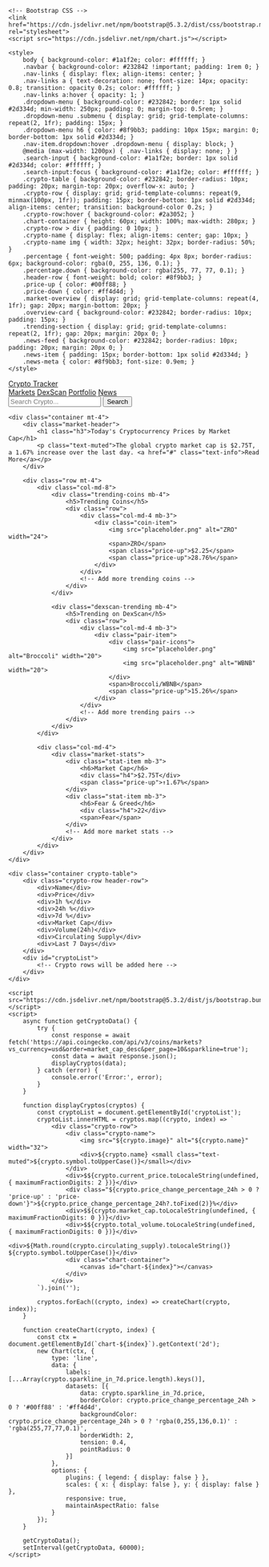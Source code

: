 <!DOCTYPE html>
<html lang="tr">
<head>
    <meta charset="UTF-8">
    <meta name="viewport" content="width=device-width, initial-scale=1.0">
    <title>Kripto Para Takip</title>
    <meta name="description" content="Kripto para fiyatları, grafikleri ve piyasa değerleri">
    
    <!-- Bootstrap CSS -->
    <link href="https://cdn.jsdelivr.net/npm/bootstrap@5.3.2/dist/css/bootstrap.min.css" rel="stylesheet">
    <script src="https://cdn.jsdelivr.net/npm/chart.js"></script>
    
    <style>
        body { background-color: #1a1f2e; color: #ffffff; }
        .navbar { background-color: #232842 !important; padding: 1rem 0; }
        .nav-links { display: flex; align-items: center; }
        .nav-links a { text-decoration: none; font-size: 14px; opacity: 0.8; transition: opacity 0.2s; color: #ffffff; }
        .nav-links a:hover { opacity: 1; }
        .dropdown-menu { background-color: #232842; border: 1px solid #2d334d; min-width: 250px; padding: 0; margin-top: 0.5rem; }
        .dropdown-menu .submenu { display: grid; grid-template-columns: repeat(2, 1fr); padding: 15px; }
        .dropdown-menu h6 { color: #8f9bb3; padding: 10px 15px; margin: 0; border-bottom: 1px solid #2d334d; }
        .nav-item.dropdown:hover .dropdown-menu { display: block; }
        @media (max-width: 1200px) { .nav-links { display: none; } }
        .search-input { background-color: #1a1f2e; border: 1px solid #2d334d; color: #ffffff; }
        .search-input:focus { background-color: #1a1f2e; color: #ffffff; }
        .crypto-table { background-color: #232842; border-radius: 10px; padding: 20px; margin-top: 20px; overflow-x: auto; }
        .crypto-row { display: grid; grid-template-columns: repeat(9, minmax(100px, 1fr)); padding: 15px; border-bottom: 1px solid #2d334d; align-items: center; transition: background-color 0.2s; }
        .crypto-row:hover { background-color: #2a3052; }
        .chart-container { height: 60px; width: 100%; max-width: 280px; }
        .crypto-row > div { padding: 0 10px; }
        .crypto-name { display: flex; align-items: center; gap: 10px; }
        .crypto-name img { width: 32px; height: 32px; border-radius: 50%; }
        .percentage { font-weight: 500; padding: 4px 8px; border-radius: 6px; background-color: rgba(0, 255, 136, 0.1); }
        .percentage.down { background-color: rgba(255, 77, 77, 0.1); }
        .header-row { font-weight: bold; color: #8f9bb3; }
        .price-up { color: #00ff88; }
        .price-down { color: #ff4d4d; }
        .market-overview { display: grid; grid-template-columns: repeat(4, 1fr); gap: 20px; margin-bottom: 20px; }
        .overview-card { background-color: #232842; border-radius: 10px; padding: 15px; }
        .trending-section { display: grid; grid-template-columns: repeat(2, 1fr); gap: 20px; margin: 20px 0; }
        .news-feed { background-color: #232842; border-radius: 10px; padding: 20px; margin: 20px 0; }
        .news-item { padding: 15px; border-bottom: 1px solid #2d334d; }
        .news-meta { color: #8f9bb3; font-size: 0.9em; }
    </style>
</head>
<body>
    <nav class="navbar navbar-dark">
        <div class="container">
            <div class="d-flex align-items-center">
                <a class="navbar-brand" href="#">Crypto Tracker</a>
                <div class="nav-links ms-4">
                    <a href="#" class="text-light me-3">Markets</a>
                    <a href="#" class="text-light me-3">DexScan</a>
                    <a href="#" class="text-light me-3">Portfolio</a>
                    <a href="#" class="text-light me-3">News</a>
                </div>
            </div>
            <form class="d-flex">
                <input class="form-control search-input me-2" type="search" placeholder="Search Crypto...">
                <button class="btn btn-outline-light" type="submit">Search</button>
            </form>
        </div>
    </nav>

    <div class="container mt-4">
        <div class="market-header">
            <h1 class="h3">Today's Cryptocurrency Prices by Market Cap</h1>
            <p class="text-muted">The global crypto market cap is $2.75T, a 1.67% increase over the last day. <a href="#" class="text-info">Read More</a></p>
        </div>

        <div class="row mt-4">
            <div class="col-md-8">
                <div class="trending-coins mb-4">
                    <h5>Trending Coins</h5>
                    <div class="row">
                        <div class="col-md-4 mb-3">
                            <div class="coin-item">
                                <img src="placeholder.png" alt="ZRO" width="24">
                                <span>ZRO</span>
                                <span class="price-up">$2.25</span>
                                <span class="price-up">28.76%</span>
                            </div>
                        </div>
                        <!-- Add more trending coins -->
                    </div>
                </div>

                <div class="dexscan-trending mb-4">
                    <h5>Trending on DexScan</h5>
                    <div class="row">
                        <div class="col-md-4 mb-3">
                            <div class="pair-item">
                                <div class="pair-icons">
                                    <img src="placeholder.png" alt="Broccoli" width="20">
                                    <img src="placeholder.png" alt="WBNB" width="20">
                                </div>
                                <span>Broccoli/WBNB</span>
                                <span class="price-up">15.26%</span>
                            </div>
                        </div>
                        <!-- Add more trending pairs -->
                    </div>
                </div>
            </div>

            <div class="col-md-4">
                <div class="market-stats">
                    <div class="stat-item mb-3">
                        <h6>Market Cap</h6>
                        <div class="h4">$2.75T</div>
                        <span class="price-up">↑1.67%</span>
                    </div>
                    <div class="stat-item mb-3">
                        <h6>Fear & Greed</h6>
                        <div class="h4">22</div>
                        <span>Fear</span>
                    </div>
                    <!-- Add more market stats -->
                </div>
            </div>
        </div>
    </div>

    <div class="container crypto-table">
        <div class="crypto-row header-row">
            <div>Name</div>
            <div>Price</div>
            <div>1h %</div>
            <div>24h %</div>
            <div>7d %</div>
            <div>Market Cap</div>
            <div>Volume(24h)</div>
            <div>Circulating Supply</div>
            <div>Last 7 Days</div>
        </div>
        <div id="cryptoList">
            <!-- Crypto rows will be added here -->
        </div>
    </div>

    <script src="https://cdn.jsdelivr.net/npm/bootstrap@5.3.2/dist/js/bootstrap.bundle.min.js"></script>
    <script>
        async function getCryptoData() {
            try {
                const response = await fetch('https://api.coingecko.com/api/v3/coins/markets?vs_currency=usd&order=market_cap_desc&per_page=10&sparkline=true');
                const data = await response.json();
                displayCryptos(data);
            } catch (error) {
                console.error('Error:', error);
            }
        }

        function displayCryptos(cryptos) {
            const cryptoList = document.getElementById('cryptoList');
            cryptoList.innerHTML = cryptos.map((crypto, index) => `
                <div class="crypto-row">
                    <div class="crypto-name">
                        <img src="${crypto.image}" alt="${crypto.name}" width="32">
                        <div>${crypto.name} <small class="text-muted">${crypto.symbol.toUpperCase()}</small></div>
                    </div>
                    <div>$${crypto.current_price.toLocaleString(undefined, { maximumFractionDigits: 2 })}</div>
                    <div class="${crypto.price_change_percentage_24h > 0 ? 'price-up' : 'price-down'}">${crypto.price_change_percentage_24h?.toFixed(2)}%</div>
                    <div>$${crypto.market_cap.toLocaleString(undefined, { maximumFractionDigits: 0 })}</div>
                    <div>$${crypto.total_volume.toLocaleString(undefined, { maximumFractionDigits: 0 })}</div>
                    <div>${Math.round(crypto.circulating_supply).toLocaleString()} ${crypto.symbol.toUpperCase()}</div>
                    <div class="chart-container">
                        <canvas id="chart-${index}"></canvas>
                    </div>
                </div>
            `).join('');
            
            cryptos.forEach((crypto, index) => createChart(crypto, index));
        }

        function createChart(crypto, index) {
            const ctx = document.getElementById(`chart-${index}`).getContext('2d');
            new Chart(ctx, {
                type: 'line',
                data: {
                    labels: [...Array(crypto.sparkline_in_7d.price.length).keys()],
                    datasets: [{
                        data: crypto.sparkline_in_7d.price,
                        borderColor: crypto.price_change_percentage_24h > 0 ? '#00ff88' : '#ff4d4d',
                        backgroundColor: crypto.price_change_percentage_24h > 0 ? 'rgba(0,255,136,0.1)' : 'rgba(255,77,77,0.1)',
                        borderWidth: 2,
                        tension: 0.4,
                        pointRadius: 0
                    }]
                },
                options: {
                    plugins: { legend: { display: false } },
                    scales: { x: { display: false }, y: { display: false } },
                    responsive: true,
                    maintainAspectRatio: false
                }
            });
        }

        getCryptoData();
        setInterval(getCryptoData, 60000);
    </script>
</body>
</html>
